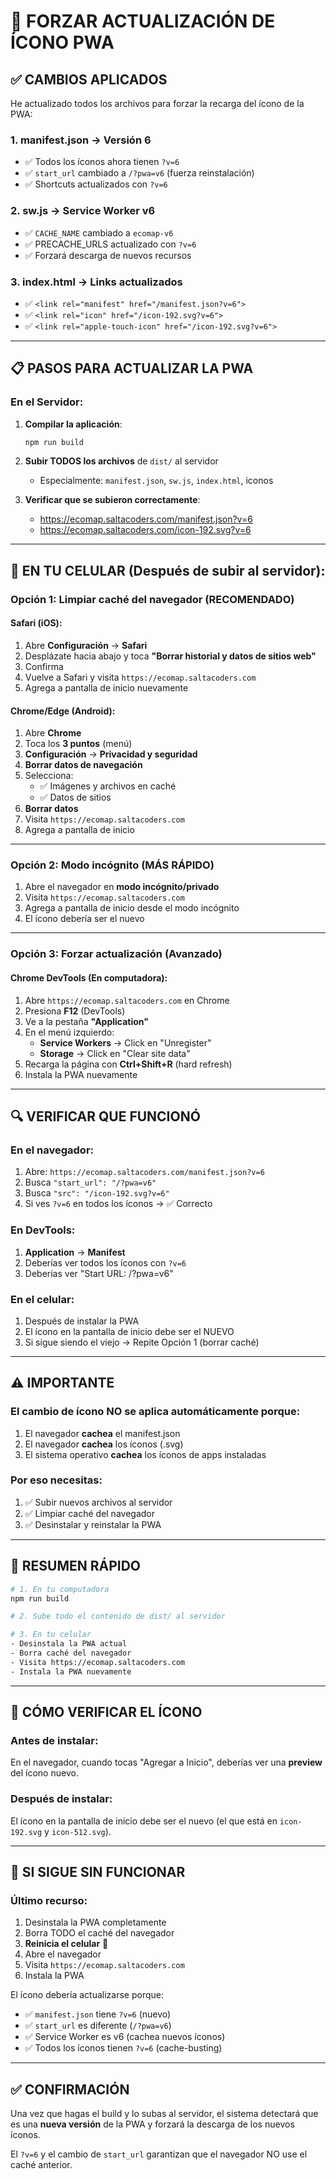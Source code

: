 # 🔄 FORZAR ACTUALIZACIÓN DE ÍCONO PWA

## ✅ CAMBIOS APLICADOS

He actualizado todos los archivos para forzar la recarga del ícono de la PWA:

### 1. **manifest.json** → Versión 6

- ✅ Todos los íconos ahora tienen `?v=6`
- ✅ `start_url` cambiado a `/?pwa=v6` (fuerza reinstalación)
- ✅ Shortcuts actualizados con `?v=6`

### 2. **sw.js** → Service Worker v6

- ✅ `CACHE_NAME` cambiado a `ecomap-v6`
- ✅ PRECACHE_URLS actualizado con `?v=6`
- ✅ Forzará descarga de nuevos recursos

### 3. **index.html** → Links actualizados

- ✅ `<link rel="manifest" href="/manifest.json?v=6">`
- ✅ `<link rel="icon" href="/icon-192.svg?v=6">`
- ✅ `<link rel="apple-touch-icon" href="/icon-192.svg?v=6">`

---

## 📋 PASOS PARA ACTUALIZAR LA PWA

### En el Servidor:

1. **Compilar la aplicación**:

   ```bash
   npm run build
   ```

2. **Subir TODOS los archivos** de `dist/` al servidor

   - Especialmente: `manifest.json`, `sw.js`, `index.html`, iconos

3. **Verificar que se subieron correctamente**:
   - https://ecomap.saltacoders.com/manifest.json?v=6
   - https://ecomap.saltacoders.com/icon-192.svg?v=6

---

## 📱 EN TU CELULAR (Después de subir al servidor):

### Opción 1: Limpiar caché del navegador (RECOMENDADO)

#### Safari (iOS):

1. Abre **Configuración** → **Safari**
2. Desplázate hacia abajo y toca **"Borrar historial y datos de sitios web"**
3. Confirma
4. Vuelve a Safari y visita `https://ecomap.saltacoders.com`
5. Agrega a pantalla de inicio nuevamente

#### Chrome/Edge (Android):

1. Abre **Chrome**
2. Toca los **3 puntos** (menú)
3. **Configuración** → **Privacidad y seguridad**
4. **Borrar datos de navegación**
5. Selecciona:
   - ✅ Imágenes y archivos en caché
   - ✅ Datos de sitios
6. **Borrar datos**
7. Visita `https://ecomap.saltacoders.com`
8. Agrega a pantalla de inicio

---

### Opción 2: Modo incógnito (MÁS RÁPIDO)

1. Abre el navegador en **modo incógnito/privado**
2. Visita `https://ecomap.saltacoders.com`
3. Agrega a pantalla de inicio desde el modo incógnito
4. El ícono debería ser el nuevo

---

### Opción 3: Forzar actualización (Avanzado)

#### Chrome DevTools (En computadora):

1. Abre `https://ecomap.saltacoders.com` en Chrome
2. Presiona **F12** (DevTools)
3. Ve a la pestaña **"Application"**
4. En el menú izquierdo:
   - **Service Workers** → Click en "Unregister"
   - **Storage** → Click en "Clear site data"
5. Recarga la página con **Ctrl+Shift+R** (hard refresh)
6. Instala la PWA nuevamente

---

## 🔍 VERIFICAR QUE FUNCIONÓ

### En el navegador:

1. Abre: `https://ecomap.saltacoders.com/manifest.json?v=6`
2. Busca `"start_url": "/?pwa=v6"`
3. Busca `"src": "/icon-192.svg?v=6"`
4. Si ves `?v=6` en todos los íconos → ✅ Correcto

### En DevTools:

1. **Application** → **Manifest**
2. Deberías ver todos los íconos con `?v=6`
3. Deberías ver "Start URL: /?pwa=v6"

### En el celular:

1. Después de instalar la PWA
2. El ícono en la pantalla de inicio debe ser el NUEVO
3. Si sigue siendo el viejo → Repite Opción 1 (borrar caché)

---

## ⚠️ IMPORTANTE

### El cambio de ícono NO se aplica automáticamente porque:

1. El navegador **cachea** el manifest.json
2. El navegador **cachea** los íconos (.svg)
3. El sistema operativo **cachea** los íconos de apps instaladas

### Por eso necesitas:

1. ✅ Subir nuevos archivos al servidor
2. ✅ Limpiar caché del navegador
3. ✅ Desinstalar y reinstalar la PWA

---

## 🎯 RESUMEN RÁPIDO

```bash
# 1. En tu computadora
npm run build

# 2. Sube todo el contenido de dist/ al servidor

# 3. En tu celular
- Desinstala la PWA actual
- Borra caché del navegador
- Visita https://ecomap.saltacoders.com
- Instala la PWA nuevamente
```

---

## 📸 CÓMO VERIFICAR EL ÍCONO

### Antes de instalar:

En el navegador, cuando tocas "Agregar a Inicio", deberías ver una **preview** del ícono nuevo.

### Después de instalar:

El ícono en la pantalla de inicio debe ser el nuevo (el que está en `icon-192.svg` y `icon-512.svg`).

---

## 🐛 SI SIGUE SIN FUNCIONAR

### Último recurso:

1. Desinstala la PWA completamente
2. Borra TODO el caché del navegador
3. **Reinicia el celular** 📱
4. Abre el navegador
5. Visita `https://ecomap.saltacoders.com`
6. Instala la PWA

El ícono debería actualizarse porque:

- ✅ `manifest.json` tiene `?v=6` (nuevo)
- ✅ `start_url` es diferente (`/?pwa=v6`)
- ✅ Service Worker es v6 (cachea nuevos íconos)
- ✅ Todos los íconos tienen `?v=6` (cache-busting)

---

## ✅ CONFIRMACIÓN

Una vez que hagas el build y lo subas al servidor, el sistema detectará que es una **nueva versión** de la PWA y forzará la descarga de los nuevos íconos.

El `?v=6` y el cambio de `start_url` garantizan que el navegador NO use el caché anterior.
